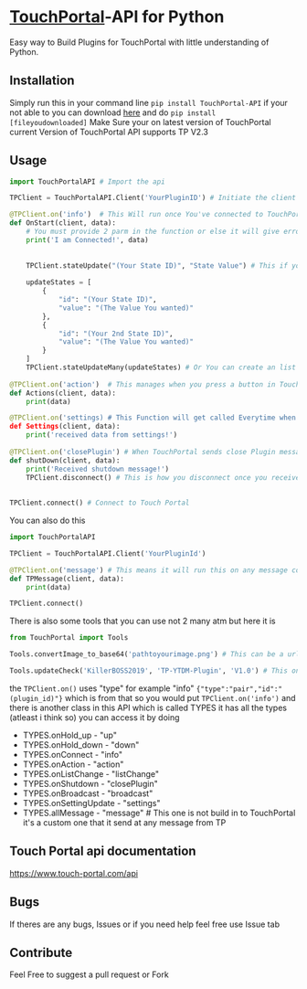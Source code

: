 # [TouchPortal](https://touch-portal.com)-API for Python
Easy way to Build Plugins for TouchPortal with little understanding of Python.

## Installation
Simply run this in your command line `pip install TouchPortal-API` if your not able to you can download [here](https://pypi.org/project/TouchPortal-API/#files) and do `pip install [fileyoudownloaded]`
Make Sure your on latest version of TouchPortal current Version of TouchPortal API supports TP V2.3

## Usage
```python
import TouchPortalAPI # Import the api

TPClient = TouchPortalAPI.Client('YourPluginID') # Initiate the client (replace YourPluginID with your ID)

@TPClient.on('info')  # This Will run once You've connected to TouchPortal
def OnStart(client, data):
    # You must provide 2 parm in the function or else it will give error 
    print('I am Connected!', data)
    
    
    TPClient.stateUpdate("(Your State ID)", "State Value") # This if you want to update a dymic states in TouchPortal
    
    updateStates = [
        {
            "id": "(Your State ID)",
            "value": "(The Value You wanted)"
        },
        {
            "id": "(Your 2nd State ID)",
            "value": "(The Value You wanted)"
        }
    ]
    TPClient.stateUpdateMany(updateStates) # Or You can create an list with however many state you want and use this function to send them all
    
@TPClient.on('action')  # This manages when you press a button in TouchPortal it will send here in json format
def Actions(client, data):
    print(data)

@TPClient.on('settings) # This Function will get called Everytime when someone changes something in your plugin settings
def Settings(client, data):
    print('received data from settings!')
    
@TPClient.on('closePlugin') # When TouchPortal sends close Plugin message it will run this function
def shutDown(client, data):
    print('Received shutdown message!')
    TPClient.disconnect() # This is how you disconnect once you received the closePlugin message
    
    
TPClient.connect() # Connect to Touch Portal

```


You can also do this
```python
import TouchPortalAPI

TPClient = TouchPortalAPI.Client('YourPluginId')

@TPClient.on('message') # This means it will run this on any message come from socket so you dont need to do multiple.
def TPMessage(client, data):
    print(data)

TPClient.connect()
```

There is also some tools that you can use not 2 many atm but here it is
```python
from TouchPortal import Tools

Tools.convertImage_to_base64('pathtoyourimage.png') # This can be a url or a image that is stored on your pc if is url just need to pass in the Url

Tools.updateCheck('KillerBOSS2019', 'TP-YTDM-Plugin', 'V1.0') # This only works with github the first parm is your github account and 2nd parm is your plugin #repository and the 3rd one is the current version that your going to upload it. If there is a update it will return the json data of your repository and If theres #No # updates it will return you False
```

the `TPClient.on()` uses "type" for example "info" `{"type":"pair","id":"(plugin_id)"}` which is from that so you would put `TPClient.on('info')`
and there is another class in this API which is called TYPES it has all the types (atleast i think so) you can access it by doing
- TYPES.onHold_up  - "up"
- TYPES.onHold_down  - "down"
- TYPES.onConnect  - "info"
- TYPES.onAction  - "action"
- TYPES.onListChange  - "listChange"
- TYPES.onShutdown  - "closePlugin"
- TYPES.onBroadcast  - "broadcast"
- TYPES.onSettingUpdate  - "settings"
- TYPES.allMessage  - "message" # This one is not build in to TouchPortal it's a custom one that it send at any message from TP

## Touch Portal api documentation
https://www.touch-portal.com/api

## Bugs
If theres are any bugs, Issues or if you need help feel free use Issue tab

## Contribute
Feel Free to suggest a pull request or Fork
